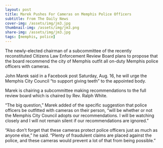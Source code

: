 ```yaml
---
layout: post
title: Marek Pushes For Cameras on Memphis Police Officers
subtitle: From The Daily News
cover-img: /assets/img/jm3.jpg
thumbnail-img: /assets/img/jm3.png
share-img: /assets/img/jm3.jpg
tags: [memphis, police]
---
```


The newly-elected chairman of a subcommittee of the recently reconstituted Citizens Law Enforcement Review Board plans to propose that the board recommend the city of Memphis outfit all on-duty Memphis police officers with cameras.

John Marek said in a Facebook post Saturday, Aug. 16, he will urge the Memphis City Council “to support giving teeth” to the appointed body.

Marek is chairing a subcommittee making recommendations to the full review board which is chaired by Rev. Ralph White.

“The big question,” Marek added of the specific suggestion that police officers be outfitted with cameras on their person, “will be whether or not the Memphis City Council adopts our recommendations. I will be watching closely and I will not remain silent if our recommendations are ignored.”

“Also don’t forget that these cameras protect police officers just as much as anyone else,” he said. “Plenty of fraudulent claims are placed against the police, and these cameras would prevent a lot of that from being possible.”